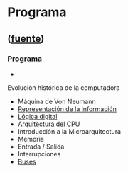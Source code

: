 # Programa
([fuente](https://campus.exactas.uba.ar/course/view.php?id=997&section=1))
---
### [Programa](https://campus.exactas.uba.ar/course/view.php?id=997&section=1)

  -   
Evolución histórica de la computadora

  - Máquina de Von Neumann
  - [Representación de la información](https://campus.exactas.uba.ar/mod/resource/view.php?id=53513 "Representación de la información")
  - [Lógica digital](https://campus.exactas.uba.ar/mod/resource/view.php?id=53509 "Lógica Digital")
  - [Arquitectura del CPU](https://campus.exactas.uba.ar/mod/resource/view.php?id=53515 "Arquitectura del CPU")
  - Introducción a la Microarquitectura
  - Memoria
  - Entrada / Salida
  - Interrupciones
  - [Buses](https://campus.exactas.uba.ar/mod/resource/view.php?id=53518 "Buses")

